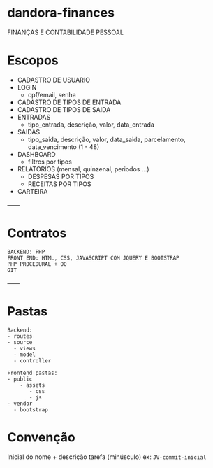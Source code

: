 # dandora-finances
FINANÇAS E CONTABILIDADE PESSOAL

# Escopos
- CADASTRO DE USUARIO
- LOGIN
  - cpf/email, senha
- CADASTRO DE TIPOS DE ENTRADA
- CADASTRO DE TIPOS DE SAIDA
- ENTRADAS
  -  tipo_entrada, descrição, valor, data_entrada
- SAIDAS
  -  tipo_saida, descrição, valor, data_saida, parcelamento, data_vencimento (1 - 48)
- DASHBOARD
  - filtros por tipos
- RELATORIOS (mensal, quinzenal, periodos …)
  - DESPESAS POR TIPOS
  - RECEITAS POR TIPOS
- CARTEIRA

——

# Contratos
```
BACKEND: PHP
FRONT END: HTML, CSS, JAVASCRIPT COM JQUERY E BOOTSTRAP
PHP PROCEDURAL + OO
GIT
```

——

# Pastas
```
Backend:
- routes
- source 
  - views
  - model
  - controller
```

```
Frontend pastas:
- public
    - assets
       - css
       - js
- vendor
  - bootstrap
```

# Convenção
Inicial do nome + descrição tarefa (minúsculo)
ex: `JV-commit-inicial`